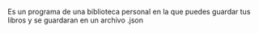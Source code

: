 Es un programa de una biblioteca personal en la que puedes guardar tus libros y se guardaran en un archivo .json

